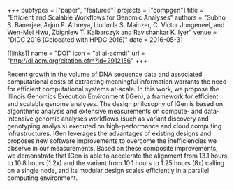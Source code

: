 +++
pubtypes = ["paper", "featured"]
projects = ["compgen"]
title = "Efficient and Scalable Workflows for Genomic Analyses"
authors = "Subho S. Banerjee, Arjun P. Athreya, Liudmila S. Mainzer, C. Victor Jongeneel, and Wen-Mei Hwu, Zbigniew T. Kalbarczyk and Ravishankar K. Iyer"
venue = "DIDC 2016 (Colocated with HPDC 2016)"
date = 2016-05-31

[[links]]
  name = "DOI"
  icon = "ai ai-acmdl"
  url = "http://dl.acm.org/citation.cfm?id=2912156"
+++

Recent growth in the volume of DNA sequence data and associated computational costs of extracting
meaningful information warrants the need for efficient computational systems at-scale. In this work,
we propose the Illinois Genomics Execution Environment (IGen), a framework for efficient and
scalable genome analyses. The design philosophy of IGen is based on algorithmic analysis and
extensive measurements on compute- and data-intensive genomic analyses workflows (such as variant
discovery and genotyping analysis) executed on high-performance and cloud computing infrastructures.
IGen leverages the advantages of existing designs and proposes new software improvements to overcome
the inefficiencies we observe in our measurements. Based on these composite improvements, we
demonstrate that IGen is able to accelerate the alignment from 13.1 hours to 10.8 hours (1.2x) and
the variant from 10.1 hours to 1.25 hours (8x) calling on a single node, and its modular design
scales efficiently in a parallel computing environment.
